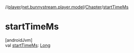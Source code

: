 //[player](../../../index.md)/[net.bunnystream.player.model](../index.md)/[Chapter](index.md)/[startTimeMs](start-time-ms.md)

# startTimeMs

[androidJvm]\
val [startTimeMs](start-time-ms.md): [Long](https://kotlinlang.org/api/latest/jvm/stdlib/kotlin/-long/index.html)
